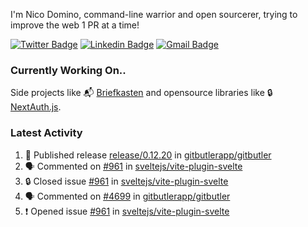 
I'm Nico Domino, command-line warrior and open sourcerer, trying to improve the web 1 PR at a time!

[![Twitter Badge](https://img.shields.io/badge/-@ndom91-1ca0f1?style=flat-square&labelColor=1ca0f1&logo=twitter&logoColor=white&link=https://twitter.com/ndom91)](https://twitter.com/ndom91) [![Linkedin Badge](https://img.shields.io/badge/-ndom91-blue?style=flat-square&logo=Linkedin&logoColor=white&link=https://www.linkedin.com/in/ndom91/)](https://www.linkedin.com/in/ndom91/) [![Gmail Badge](https://img.shields.io/badge/-yo@ndo.dev-c14438?style=flat-square&logo=mail.ru&logoColor=white&link=mailto:yo@ndo.dev)](mailto:yo@ndo.dev)

### Currently Working On..

Side projects like 📬 [Briefkasten](https://briefkastenhq.com) and opensource libraries like 🔒 [NextAuth.js](https://github.com/nextauthjs/next-auth).

<!--START_SECTION_PROFILE_VIEWS:readme-info-->
<!--END_SECTION_PROFILE_VIEWS:readme-info-->

<!--START_SECTION_DAILY_COMMIT:readme-info-->
<!--END_SECTION_DAILY_COMMIT:readme-info-->

<!--START_SECTION_WEEKLY_COMMIT:readme-info-->
<!--END_SECTION_WEEKLY_COMMIT:readme-info-->

### Latest Activity

<!--START_SECTION:activity-->
1. 🚀 Published release [release/0.12.20](https://github.com/gitbutlerapp/gitbutler/releases/tag/release/0.12.20) in [gitbutlerapp/gitbutler](https://github.com/gitbutlerapp/gitbutler)
2. 🗣 Commented on [#961](https://github.com/sveltejs/vite-plugin-svelte/issues/961#issuecomment-2291846587) in [sveltejs/vite-plugin-svelte](https://github.com/sveltejs/vite-plugin-svelte)
3. 🔒 Closed issue [#961](https://github.com/sveltejs/vite-plugin-svelte/issues/961) in [sveltejs/vite-plugin-svelte](https://github.com/sveltejs/vite-plugin-svelte)
4. 🗣 Commented on [#4699](https://github.com/gitbutlerapp/gitbutler/pull/4699#issuecomment-2291683292) in [gitbutlerapp/gitbutler](https://github.com/gitbutlerapp/gitbutler)
5. ❗ Opened issue [#961](https://github.com/sveltejs/vite-plugin-svelte/issues/961) in [sveltejs/vite-plugin-svelte](https://github.com/sveltejs/vite-plugin-svelte)
<!--END_SECTION:activity-->

